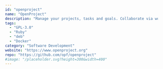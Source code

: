 ```yaml
---
id: "openproject"
name: "OpenProject"
description: "Manage your projects, tasks and goals. Collaborate via work packages and link them to your pull requests on Github."
tags:
  - "GPL-3.0"
  - "Ruby"
  - "deb"
  - "Docker"
category: "Software Development"
website: "https://www.openproject.org"
repo: "https://github.com/opf/openproject"
#image: "/placeholder.svg?height=300&width=400"
---
```


